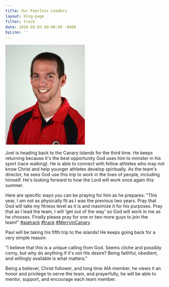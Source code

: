 ```yaml
---
title: Our Fearless Leaders
layout: blog-page
filter: track
date: 2018-05-03 09:00:09 -0400
byLine: ''
---
```

![](/uploads/2018/05/03/Pfahler_Joel_med.jpg)

Joel is heading back to the Canary Islands for the third time. He keeps returning because it's the best opportunity God uses him to minister in his sport (race walking). He is able to connect with fellow athletes who may not know Christ and help younger athletes develop spiritually. As the team's director, he sees God use this trip to work in the lives of people, including himself. He's looking forward to how the Lord will work once again this summer.

Here are specific ways you can be praying for him as he prepares: "This year, I am not as physically fit as I was the previous two years. Pray that God will take my fitness level as it is and maximize it for his purposes. Pray that as I lead the team, I will 'get out of the way' so God will work in me as he chooses. Finally please pray for one or two more guys to join the team!" [#aiatrack](https://www.facebook.com/hashtag/aiatrack?source=feed_text) [#track](https://www.facebook.com/hashtag/track?source=feed_text) [#MerryinCanary](https://www.facebook.com/hashtag/merryincanary?source=feed_text)

Paul will be taking his fifth trip to the islands! He keeps going back for a very simple reason:

"I believe that this is a unique calling from God. Seems cliche and possibly corny, but why do anything if it's not His desire? Being faithful, obedient, and willingly available is what matters." 

Being a believer, Christ follower, and long time AIA member, he views it an honor and privilege to serve the team, and prayerfully, he will be able to mentor, support, and encourage each team member.  